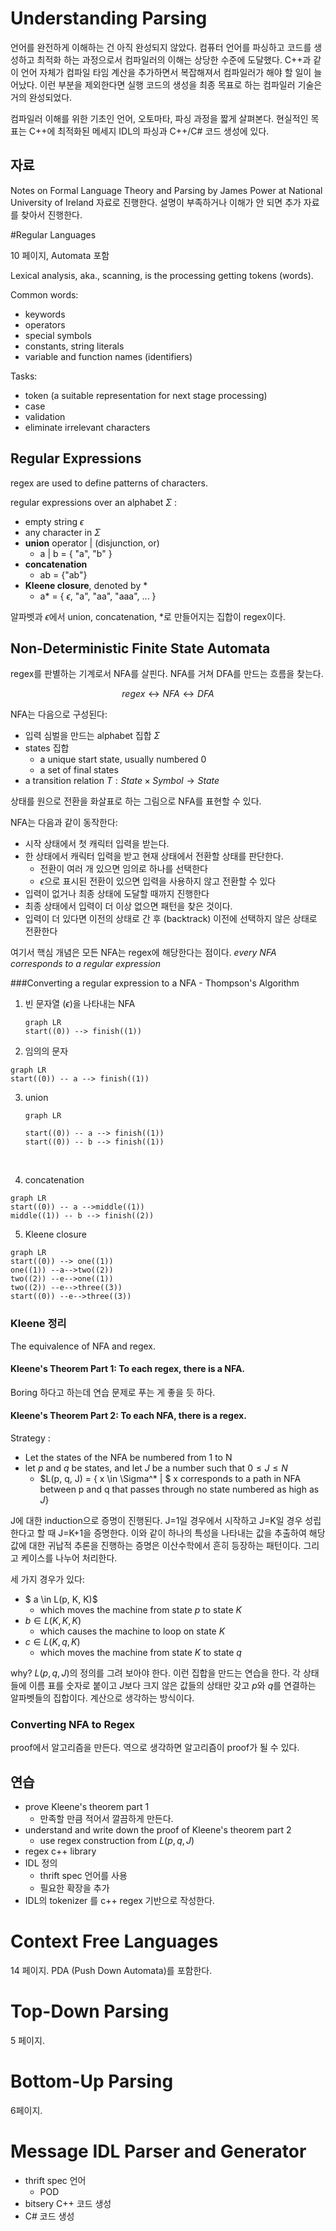 # Understanding Parsing 

언어를 완전하게 이해하는 건 아직 완성되지 않았다. 컴퓨터 언어를 파싱하고 코드를 생성하고 최적화 하는 과정으로서 컴파일러의 이해는 상당한 수준에 도달했다. C++과 같이 언어 자체가 컴파일 타임 계산을 추가하면서 복잡해져서 컴파일러가 해야 할 일이 늘어났다. 이런 부분을 제외한다면 실행 코드의 생성을 최종 목표로 하는 컴파일러 기술은 거의 완성되었다. 

컴파일러 이해를 위한 기초인 언어, 오토마타, 파싱 과정을 짧게 살펴본다. 현실적인 목표는 C++에 최적화된 메세지 IDL의 파싱과 C++/C# 코드 생성에 있다. 

## 자료 

Notes on Formal Language Theory and Parsing by James Power at National University of Ireland 자료로 진행한다.  설명이 부족하거나 이해가 안 되면 추가 자료를 찾아서 진행한다. 



#Regular Languages

10 페이지,  Automata 포함 

Lexical analysis, aka., scanning, is the processing getting tokens (words). 

Common words: 

- keywords
- operators 
- special symbols
- constants, string literals
- variable and function names (identifiers)

Tasks:

- token (a suitable representation for next stage processing)
- case 
- validation 
- eliminate irrelevant characters

## Regular Expressions

regex are used to define patterns of characters. 

regular expressions over an alphabet $\Sigma$ : 

- empty string $\epsilon$ 
- any character in $\Sigma$ 
- **union** operator | (disjunction, or) 
  - a | b = { "a", "b" }
- **concatenation** 
  - ab = {"ab"}
- **Kleene closure**, denoted by * 
  - a* = { $\epsilon$, "a", "aa", "aaa", ... }

알파벳과 $\epsilon$에서 union, concatenation, *로 만들어지는 집합이 regex이다. 

## Non-Deterministic Finite State Automata

regex를 판별하는 기계로서 NFA를 살핀다.  NFA를 거쳐 DFA를 만드는 흐름을 찾는다. 

$$ regex \longleftrightarrow NFA \longleftrightarrow  DFA$$ 

 NFA는 다음으로 구성된다: 

- 입력 심벌을 만드는 alphabet 집합 $\Sigma$ 
- states 집합 
  - a unique start state, usually numbered 0
  - a set of final states 
- a transition relation $T: State \times  Symbol  \rightarrow State$ 

상태를 원으로 전환을 화살표로 하는 그림으로 NFA를 표현할 수 있다. 



NFA는 다음과 같이 동작한다: 

- 시작 상태에서 첫 캐릭터 입력을 받는다. 
- 한 상태에서 캐릭터 입력을 받고 현재 상태에서 전환할 상태를 판단한다. 
  - 전환이 여러 개 있으면 임의로 하나를 선택한다 
  - $\epsilon$으로 표시된 전환이 있으면 입력을 사용하지 않고 전환할 수 있다 
- 입력이 없거나 최종 상태에 도달할 때까지 진행한다 
- 최종 상태에서 입력이 더 이상 없으면 패턴을 찾은 것이다. 
- 입력이 더 있다면 이전의 상태로 간 후 (backtrack) 이전에 선택하지 않은 상태로 전환한다 

여기서 핵심 개념은 모든 NFA는 regex에 해당한다는 점이다. *every NFA corresponds to a regular expression*



###Converting a regular expression to a NFA - Thompson's Algorithm 

1. 빈 문자열 ($\epsilon$)을 나타내는 NFA 

   ```mermaid
   graph LR 
   start((0)) --> finish((1))
   ```

2. 임의의 문자

```mermaid
graph LR 
start((0)) -- a --> finish((1))
```



3. union 

   ```mermaid
   graph LR 

   start((0)) -- a --> finish((1))
   start((0)) -- b --> finish((1))

   ```

   ​

4. concatenation 

```mermaid
graph LR 
start((0)) -- a -->middle((1))
middle((1)) -- b --> finish((2))
```

5. Kleene closure 

 ```mermaid
graph LR 
start((0)) --> one((1))
one((1)) --a-->two((2))
two((2)) --e-->one((1))
two((2)) --e-->three((3))
start((0)) --e-->three((3))
 ```

### Kleene 정리 

The equivalence of NFA and regex. 

#### Kleene's Theorem Part 1: To each regex, there is a NFA. 

Boring 하다고 하는데 연습 문제로 푸는 게 좋을 듯 하다. 

#### Kleene's Theorem Part 2: To each NFA, there is a regex.  

Strategy : 

- Let the states of the NFA be numbered from 1 to N
- let $p$ and $q$ be states, and let $J$ be a number such that $0 \leq J \leq N$ 
  - $L(p, q, J) = \{ x \in \Sigma^* |  $ x corresponds to a path in NFA between p and q that passes through no state numbered as high as $J \}$

J에 대한 induction으로 증명이 진행된다. J=1일 경우에서 시작하고 J=K일 경우 성립한다고 할 때 J=K+1을 증명한다.  이와 같이 하나의 특성을 나타내는 값을 추출하여 해당 값에 대한 귀납적 추론을 진행하는 증명은 이산수학에서 흔히 등장하는 패턴이다. 그리고 케이스를 나누어 처리한다.  

세 가지 경우가 있다: 

- $ a \in L(p, K, K)$
  - which moves the machine from state $p$ to state $K$
- $b \in L(K, K, K)$
  - which causes the machine to loop on state $K$
- $c \in L(K, q, K)$
  - which moves the machine from state $K$ to state $q$ 

why? $L(p, q, J)$의 정의를 그려 보아야 한다. 이런 집합을 만드는 연습을 한다. 각 상태들에 이름 표를 숫자로 붙이고 $J$보다 크지 않은 값들의 상태만 갖고 $p$와 $q$를 연결하는 알파벳들의 집합이다. 계산으로 생각하는 방식이다. 

### Converting NFA to Regex

proof에서 알고리즘을 만든다. 역으로 생각하면 알고리즘이 proof가 될 수 있다. 







## 연습  

- prove Kleene's theorem part 1
  - 만족할 만큼 적어서 깔끔하게 만든다. 
- understand and write down the proof of Kleene's theorem part 2
  - use regex construction from $L(p, q, J)$ 
- regex c++ library 
- IDL 정의 
  - thrift spec 언어를 사용
  - 필요한 확장을 추가 
- IDL의 tokenizer 를 c++ regex 기반으로 작성한다.  





# Context Free Languages

14 페이지. PDA (Push Down Automata)를 포함한다. 









# Top-Down Parsing 

5 페이지. 





# Bottom-Up Parsing 

6페이지. 



# Message IDL Parser and Generator 

- thrift spec 언어 
  - POD 
- bitsery C++ 코드 생성 
- C# 코드 생성 









